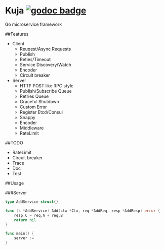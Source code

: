 Kuja [![godoc badge](http://godoc.org/github.com/plimble/ace?status.png)](http://godoc.org/github.com/plimble/ace)
========

Go microservice framework

##Features
- Client
    - Reuqest/Async Requests
    - Publish
    - Reties/Timeout
    - Service Discovery/Watch
    - Encoder
    - Circuit breaker
- Server
    - HTTP POST like RPC style
    - Publish/Subscribe Queue
    - Retries Queue
    - Graceful Shutdown
    - Custom Error
    - Register Etcd/Consul
    - Snappy
    - Encoder
    - Middleware
    - RateLimit

##TODO
- RateLimit
- Circuit breaker
- Trace
- Doc
- Test

##Usage

###Server

```go
type AddService struct{}

func (s *AddService) Add(ctx *Ctx, req *AddReq, resp *AddResp) error {
    resp.C = req.A + req.B
    return nil
}

func main() {
    server :=
}
```

